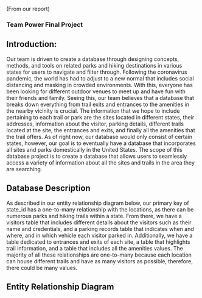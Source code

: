 (From our report)

### Team Power Final Project

## Introduction:

Our team is driven to create a database through designing concepts, methods, and
tools on related parks and hiking destinations in various states for users to navigate and filter
through. Following the coronavirus pandemic, the world has had to adjust to a new normal
that includes social distancing and masking in crowded environments. With this, everyone
has been looking for different outdoor venues to meet up and have fun with their friends and
family. Seeing this, our team believes that a database that breaks down everything from trail
exits and entrances to the amenities in the nearby vicinity is crucial.
The information that we hope to include pertaining to each trail or park are the sites
located in different states, their addresses, information about the visitor, parking details,
different trails located at the site, the entrances and exits, and finally all the amenities that the
trail offers. As of right now, our database would only consist of certain states, however, our
goal is to eventually have a database that incorporates all sites and parks domestically in the
United States. The scope of this database project is to create a database that allows users to
seamlessly access a variety of information about all the sites and trails in the area they are
searching.

## Database Description

As described in our entity relationship diagram below, our primary key of state_id has
a one-to-many relationship with the locations, as there can be numerous parks and hiking
trails within a state. From there, we have a visitors table that includes different details about
the visitors such as their name and credentials, and a parking records table that indicates
when and where, and in which vehicle each visitor parked in. Additionally, we have a table
dedicated to entrances and exits of each site, a table that highlights trail information, and a
table that includes all the amenities values. The majority of all these relationships are
one-to-many because each location can house different trails and have as many visitors as
possible, therefore, there could be many values.

## Entity Relationship Diagram



